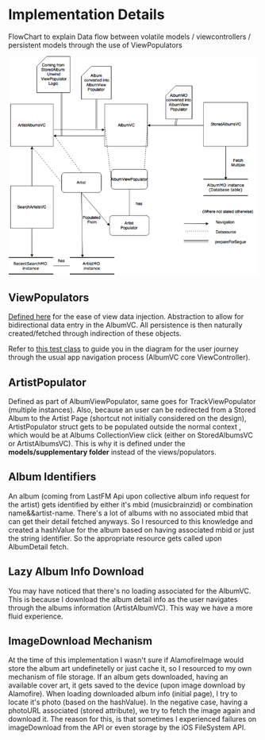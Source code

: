 # Implementation Details

FlowChart to explain Data flow between volatile models / viewcontrollers / persistent models through the use of ViewPopulators

![Data Flow for Stored Content](https://github.com/carloscorreia94/AlbumFolks/blob/master/wiki/data_flow.png)

## ViewPopulators

[Defined here](https://github.com/carloscorreia94/AlbumFolks/tree/master/AlbumFolks/views/populators) for the ease of view data injection. Abstraction to allow for bidirectional data entry in the AlbumVC. All persistence is then naturally created/fetched through indirection of these objects.

Refer to [this test class](https://github.com/carloscorreia94/AlbumFolks/tree/master/AlbumFolksTests/AlbumVCEntryPointsTests.swift) to guide you in the diagram for the user journey through the usual app navigation process (AlbumVC core ViewController).

## ArtistPopulator
Defined as part of AlbumViewPopulator, same goes for TrackViewPopulator (multiple instances).
Also, because an user can be redirected from a Stored Album to the Artist Page (shortcut not initially considered on the design), ArtistPopulator struct gets to be populated outside the normal context , which would be at Albums CollectionView click (either on StoredAlbumsVC or ArtistAlbumsVC). This is why it is defined under the **models/supplementary folder** instead of the views/populators.

## Album Identifiers

An album (coming from LastFM Api upon collective album info request for the artist) gets identified by either it's mbid (musicbrainzid) or combination name&&artist-name. There's a lot of albums with no associated mbid that can get their detail fetched anyways. So I resourced to this knowledge and created a hashValue for the album based on having associated mbid or just the string identifier. So the appropriate resource gets called upon AlbumDetail fetch. 


## Lazy Album Info Download

You may have noticed that there's no loading associated for the AlbumVC. This is because I download the album detail info as the user navigates through the albums information (ArtistAlbumVC). This way we have a more fluid experience.

## ImageDownload Mechanism

At the time of this implementation I wasn't sure if AlamofireImage would store the album art undefinetelly or just cache it, so I resourced to my own mechanism of file storage. If an album gets downloaded, having an available cover art, it gets saved to the device (upon image download by Alamofire). When loading downloaded album info (initial page), I try to locate it's photo (based on the hashValue). In the negative case, having a photoURL associated (stored attribute), we try to fetch the image again and download it. The reason for this, is that sometimes I experienced failures on imageDownload from the API or even storage by the iOS FileSystem API.